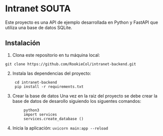 # Intranet  SOUTA

Este proyecto es una API de ejemplo desarrollada en Python y FastAPI que utiliza una base de datos SQLite.

## Instalación

1. Clona este repositorio en tu máquina local:

`git clone https://github.com/RookieCol/intranet-backend.git`


2. Instala las dependencias del proyecto:

        cd intranet-backend
        pip install -r requirements.txt

3. Crear la base de datos
	Una vez en la raiz del proyecto se debe crear la base de datos de desarollo siguiendo los siguentes comandos:

        	python3 
        	import services 
        	services.create_database ()

4. Inicia la aplicación:
`uvicorn main:app --reload`